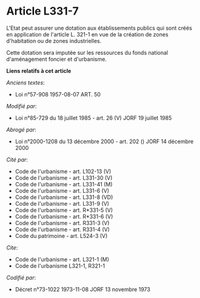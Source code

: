 # Article L331-7

L'Etat peut assurer une dotation aux établissements publics qui sont créés en application de l'article L. 321-1 en vue de la
création de zones d'habitation ou de zones industrielles.

Cette dotation sera imputée sur les ressources du fonds national d'aménagement foncier et d'urbanisme.

**Liens relatifs à cet article**

_Anciens textes_:

  - Loi n°57-908 1957-08-07 ART. 50

_Modifié par_:

  - Loi n°85-729 du 18 juillet 1985 - art. 26 (V) JORF 19 juillet 1985

_Abrogé par_:

  - Loi n°2000-1208 du 13 décembre 2000 - art. 202 () JORF 14 décembre 2000

_Cité par_:

  - Code de l'urbanisme - art. L102-13 (V)
  - Code de l'urbanisme - art. L331-30 (V)
  - Code de l'urbanisme - art. L331-41 (M)
  - Code de l'urbanisme - art. L331-6 (V)
  - Code de l'urbanisme - art. L331-8 (VD)
  - Code de l'urbanisme - art. L331-9 (V)
  - Code de l'urbanisme - art. R*331-5 (V)
  - Code de l'urbanisme - art. R*331-6 (V)
  - Code de l'urbanisme - art. R331-3 (V)
  - Code de l'urbanisme - art. R331-4 (V)
  - Code du patrimoine - art. L524-3 (V)

_Cite_:

  - Code de l'urbanisme - art. L321-1 (M)
  - Code de l'urbanisme L321-1, R321-1

_Codifié par_:

  - Décret n°73-1022 1973-11-08 JORF 13 novembre 1973

